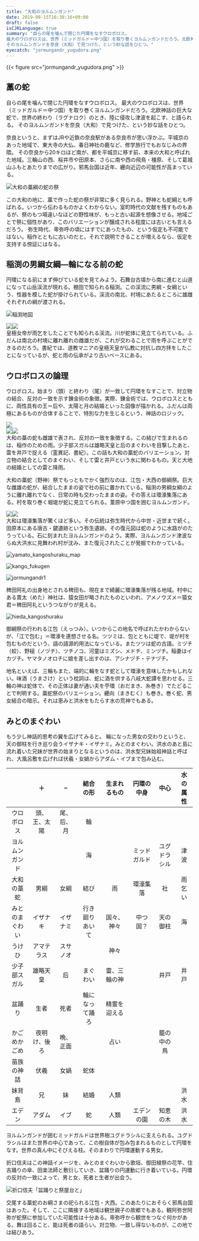 ```yaml
---
title: "大和のヨルムンガンド"
date: 2019-08-15T16:38:16+09:00
draft: false
isCJKLanguage: true
summary: "自らの尾を噛んで閉じた円環をなすウロボロス。
最大のウロボロスは、世界（ミッドガルド＝中つ国）を取り巻くヨルムンガンドだろう。北欧神話の巨大な蛇で、世界の終わり（ラグナロク）のとき、陸に侵攻し津波を起こす、と語られる。
そのヨルムンガンドを奈良（大和）で見つけた、という妙な話をひとつ。"
eyecatch: "jormungandr_yugudora.png"
---
```


{{< figure src="jormungandr_yugudora.png" >}}

## 藁の蛇

自らの尾を噛んで閉じた円環をなすウロボロス。
最大のウロボロスは、世界（ミッドガルド＝中つ国）を取り巻くヨルムンガンドだろう。北欧神話の巨大な蛇で、世界の終わり（ラグナロク）のとき、陸に侵攻し津波を起こす、と語られる。
そのヨルムンガンドを奈良（大和）で見つけた、という妙な話をひとつ。

奈良というと、まずはJRや近鉄の奈良駅がある奈良市が思い浮かぶ。平城京のあった地域で、東大寺の大仏、春日神社の鹿など、修学旅行でもおなじみの界隈。
その奈良から20キロほど南が、都を平城京に移す前、本来の大和と呼ばれた地域。三輪山の西、桜井市や田原本、さらに南や西の飛鳥・橿原、そして葛城山ふもとあたりまでの広がり。邪馬台国は近年、纒向近辺の可能性が高まっている。

![大和の藁綱の蛇の祭](nogamimap.png)

この大和の地に、藁で作った蛇の祭が非常に多く見られる。野神とも蛇綱とも呼ばれる。いつから伝わるものかよくわからない。室町時代の文献を残すものもあるが、祭のもつ場違いなほどの野性味が、もっと古い起源を想像させる。地域ごとで祭に個性があり、このバリエーションが醸成される程度には古いとも言えるだろう。
弥生時代、卑弥呼の頃にはすでにあったもの、という仮定も不可能ではない。稲作とともに古いのだと。それで説明できることが増えるなら、仮定を支持する傍証にはなる。

## 稲渕の男綱女綱―輪になる前の蛇

円環になる前にまず伸びている蛇を見てみよう。石舞台古墳から南に進むと山道になって山岳渓流が現れる。棚田で知られる稲渕。この渓流に男綱・女綱という、性器を模した蛇が掛けられている。渓流の南北、村境にあたるところに雄雌それぞれの綱が渡される。

![稲渕地図](inabuti_map.png)
<div class="ovq_flex"><img src="oduna1.jpg" class="ovq_left"><img src="meduna.jpg" class="ovq_right"></div>
皇極女帝が雨乞をしたことでも知られる渓流。川が蛇体に見立てられている。ふだんは南北の村境に離れ離れの雌雄だが、これが交わることで雨を呼ぶことができるのだろう。書紀では、道教マニアの皇極天皇が仏教に対抗し四方拝をしたことになっているが、蛇と雨の伝承がより古いベースにある。

## ウロボロスの論理

ウロボロス。始まり（頭）と終わり（尾）が一致して円環をなすことで、対立物の結合、反対の一致を示す錬金術の象徴。実際、錬金術では、ウロボロスとともに、両性具有の王＝后や、太陽と月の結婚といった図像が描かれる。ふだんは両極にあるものが合体することで、特別な力を生じるという、神話のロジック。

<div class="ovq_flex"><img src="uroboros2.jpg" class="ovq_left"><div><img src="uroboros3.jpg"><img src="uroboros4.jpg"></div></div>
大和の藁の蛇も雌雄で表され、反対の一致を象徴する。この結びで生まれるのは、稲作のための雨。少子部スガルは雄略天皇と后のまぐわいを目撃したあと、雷を井戸で捉える（霊異記、書紀）。この話も大和の藁蛇のバリエーション。対立物の結合としてのまぐわい、そして雷と井戸という水に関わるもの。天と大地の結婚としての雷と降雨。

大和の藁蛇（野神）祭でもっともでかく強烈なのは、江包・大西の御綱祭。巨大な雌雄の蛇が、結合したままの姿で社の前に置かれている。稲渕の男綱女綱のように離れ離れでなく、日常の時も交わったままの姿。その答えは環濠集落にある。村を取り巻く堀堤が蛇に見立てられる。葦原中つ国を囲むヨルムンガンド。

<div class="ovq_flex"><img src="otsuna_maguwai.jpg"><img src="oduna_setumei.jpg"></div>
大和は環濠集落が驚くほど多い。その伝統は弥生時代から中世・近世まで続く。田原本にある唐古・鍵遺跡という弥生遺跡。その復元図は蛇のように水路がのたうっている。石に刻まれたヨルムンガンドのよう。実際、ヨルムンガンド津波ならぬ大洪水に見舞われ村が沈み、また復元されたことが発掘でわかっている。

![yamato_kangoshuraku_map](yamato_kangoshuraku_map.png)

![kango_fukugen](kango_fukugen.jpg)

![jormungandr1](jormungandr1.jpg)

稗田阿礼の出身地とされる稗田も、現在まで綺麗に環濠集落が残る地域。村中にある賣太（めた）神社は、猿女田が略されたものといわれ、アメノウズメ＝猿女君＝稗田阿礼というつながりが見える。

![hieda_kangoshuraku](hieda_kangoshuraku.png)

御綱祭の行われる江包（えっつみ）。いつからこの地名で呼ばれたかわからないが、「江で包む」＝環濠を連想させる名。ツツミは、包とともに堤で、堤が村を包むものだという、語の語源的用法になっている。またツツは蛇の古語。ミヅチ（蛟）、野槌（ノヅチ）、ツチノコ、河童はミズシ、メドチ、ミンヅチ。稲妻はイカヅチ。ヤマタノオロチに娘を差し出すのは、アシナヅチ・テナヅチ。

地名といえば、三輪もまた、端的に輪をなす蛇として環濠を意味したかもしれない。味酒（うまさけ）という枕詞は、蛇に酒を供する八岐大蛇譚を思わせる。三輪の神は蛇体で、その正体は妻が通い夫を苧環（おだまき、糸巻き）でたどることで判明する。藁蛇祭のバリエーション。纒向（まきむく）も巻き。巻く蛇、男女結合の暗示。それは恵みと洪水をもたらす水の荒神でもある。

## みとのまぐわい

もう少し神話的思考の翼を広げてみると。
輪になった男女の交わりというと、天の御柱を行き巡り会うイザナキ・イザナミ。みとのまぐわい。洪水のあと島に流れ着いた兄妹が世界の始まりとなるというのは、洪水型兄妹始祖神話と呼ばれ、大風呂敷を広げれば伏羲・女媧からアダム・イブまで包み込む。

|                |      ＋      |     −      |    結合の形    | 生まれるもの |  円環の中身  |     中心     | 水の属性 |
| :------------: | :----------: | :--------: | :------------: | :----------: | :----------: | :----------: | :------: |
|   ウロボロス   | 頭、王、太陽 | 尾、后、月 |       輪       |              |              |              |          |
| ヨルムンガンド |              |            |       海       |              | ミッドガルド | ユグドラシル |   津波   |
|   大和の藁蛇   |     男綱     |    女綱    |      結び      |      雨      |   環濠集落   |      社      |  雨乞い  |
| みとのまぐわい |   イザナキ   |  イザナミ  | 行き廻りあいて |  国々、神々  |   中つ国？   |   天の御柱   |    海    |
|     うけひ     |  アマテラス  |  スサノオ  |                |     神々     |              |              |          |
|  少子部スガル  |   雄略天皇   |     后     |    まぐわい    | 雷、三輪の神 |              |     井戸     |   井戸   |
|     盆踊り     |     生者     |    死者    | 輪になって踊ろ | 精霊を迎える |              |              |          |
|  かごめかごめ  | 夜明け、後ろ |  晩、正面  |                |     占い     |              |  籠の中の鳥  |          |
|   苗族の神話   |     伏羲     |    女媧    |      蛇体      |              |              |              |          |
|     妹背島     |      兄      |     妹     |      結婚      |     人類     |              |              |   洪水   |
|     エデン     |    アダム    |    イブ    |       蛇       |     人類     |  エデンの園  |   知恵の木   |   洪水   |

ヨルムンガンドが囲むミッドガルドは世界樹ユグドラシルに支えられる。ユグドラシルはまた世界の中心であって、この樹自体が包み包まれるものとして円環をなす。世界の真ん中にそびえる柱。そのまわりで円環運動する男女。

折口信夫はこの神話イメージを、みとのまぐわいから歌垣、御田植祭の花竿、住吉踊りの傘、田楽法師と敷衍していき、盆踊りの円運動に行き着いている。円環の反対の一致によって、男と女、死者と生者が出会う。

![折口信夫「盆踊りと祭屋台と」](折口信夫「盆踊りと祭屋台と」.png)

交尾する藁蛇のお綱さまの祀られる江包・大西。このあたりにおそらく邪馬台国はあった。そして、ここに隣接する地域は観世親子の故郷でもある。観阿弥世阿弥が蛇祭に参加していた可能性は十分ある。卑弥呼から観世をつなぐ何かがある。舞は回ること、能は死者の語らい。対立物、一致し得ないものが、この地では結びあう。
